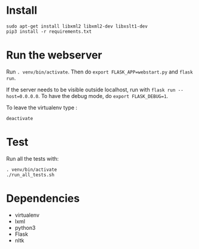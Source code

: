 # Install

```
sudo apt-get install libxml2 libxml2-dev libxslt1-dev
pip3 install -r requirements.txt
```

# Run the webserver

Run `. venv/bin/activate`. Then do `export FLASK_APP=webstart.py` and `flask run`.

If the server needs to be visible outside localhost, run with `flask run --host=0.0.0.0`. To have the debug mode, do `export FLASK_DEBUG=1`.

To leave the virtualenv type :

```
deactivate
```

# Test

Run all the tests with:

```
. venv/bin/activate
./run_all_tests.sh
```

# Dependencies

* virtualenv
* lxml
* python3
* Flask
* nltk
